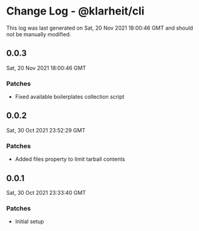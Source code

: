 # Change Log - @klarheit/cli

This log was last generated on Sat, 20 Nov 2021 18:00:46 GMT and should not be manually modified.

## 0.0.3
Sat, 20 Nov 2021 18:00:46 GMT

### Patches

- Fixed available boilerplates collection script

## 0.0.2
Sat, 30 Oct 2021 23:52:29 GMT

### Patches

- Added files property to limit tarball contents

## 0.0.1
Sat, 30 Oct 2021 23:33:40 GMT

### Patches

- Initial setup

